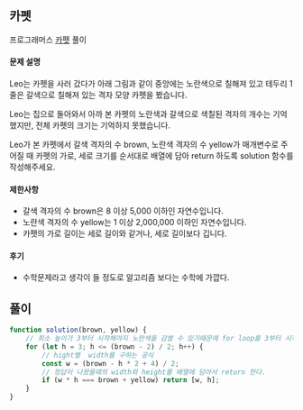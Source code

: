 ## 카펫

프로그래머스 [카펫](https://school.programmers.co.kr/learn/courses/30/lessons/42842?language=javascript) 풀이

#### 문제 설명
Leo는 카펫을 사러 갔다가 아래 그림과 같이 중앙에는 노란색으로 칠해져 있고 테두리 1줄은 갈색으로 칠해져 있는 격자 모양 카펫을 봤습니다.

Leo는 집으로 돌아와서 아까 본 카펫의 노란색과 갈색으로 색칠된 격자의 개수는 기억했지만, 전체 카펫의 크기는 기억하지 못했습니다.

Leo가 본 카펫에서 갈색 격자의 수 brown, 노란색 격자의 수 yellow가 매개변수로 주어질 때 카펫의 가로, 세로 크기를 순서대로 배열에 담아 return 하도록 solution 함수를 작성해주세요.

#### 제한사항
- 갈색 격자의 수 brown은 8 이상 5,000 이하인 자연수입니다.
- 노란색 격자의 수 yellow는 1 이상 2,000,000 이하인 자연수입니다.
- 카펫의 가로 길이는 세로 길이와 같거나, 세로 길이보다 깁니다.

#### 후기
- 수학문제라고 생각이 들 정도로 알고리즘 보다는 수학에 가깝다.

## 풀이

```js
function solution(brown, yellow) {
    // 최소 높이가 3부터 시작해야지 노란색을 감쌀 수 있기때문에 for loop를 3부터 시작했다. 최대 높이는 (brown - 2) / 2이다.
    for (let h = 3; h <= (brown - 2) / 2; h++) {
        // hight별  width를 구하는 공식
        const w = (brown - h * 2 + 4) / 2;
        // 정답이 나왔을때의 width와 height를 배열에 담아서 return 한다.
        if (w * h === brown + yellow) return [w, h];
    }
}
```